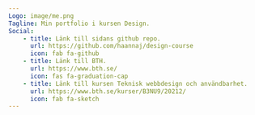 ```yaml
---
Logo: image/me.png
Tagline: Min portfolio i kursen Design.
Social:
    - title: Länk till sidans github repo.
      url: https://github.com/haannaj/design-course
      icon: fab fa-github
    - title: Länk till BTH.
      url: https://www.bth.se/
      icon: fas fa-graduation-cap
    - title: Länk till kursen Teknisk webbdesign och användbarhet.
      url: https://www.bth.se/kurser/B3NU9/20212/
      icon: fab fa-sketch
---
```

